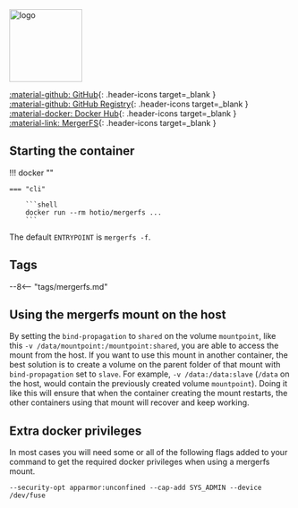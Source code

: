 <img src="https://hotio.dev/img/mergerfs.png" alt="logo" height="130" width="130">

[:material-github: GitHub](https://github.com/hotio/mergerfs){: .header-icons target=_blank }  
[:material-github: GitHub Registry](https://github.com/orgs/hotio/packages/container/package/mergerfs){: .header-icons target=_blank }  
[:material-docker: Docker Hub](https://hub.docker.com/r/hotio/mergerfs){: .header-icons target=_blank }  
[:material-link: MergerFS](https://github.com/trapexit/mergerfs){: .header-icons target=_blank }  

## Starting the container

!!! docker ""

    === "cli"

        ```shell
        docker run --rm hotio/mergerfs ...
        ```

The default `ENTRYPOINT` is `mergerfs -f`.

## Tags

--8<-- "tags/mergerfs.md"

## Using the mergerfs mount on the host

By setting the `bind-propagation` to `shared` on the volume `mountpoint`, like this `-v /data/mountpoint:/mountpoint:shared`, you are able to access the mount from the host. If you want to use this mount in another container, the best solution is to create a volume on the parent folder of that mount with `bind-propagation` set to `slave`. For example, `-v /data:/data:slave` (`/data` on the host, would contain the previously created volume `mountpoint`). Doing it like this will ensure that when the container creating the mount restarts, the other containers using that mount will recover and keep working.

## Extra docker privileges

In most cases you will need some or all of the following flags added to your command to get the required docker privileges when using a mergerfs mount.

```shell
--security-opt apparmor:unconfined --cap-add SYS_ADMIN --device /dev/fuse
```
